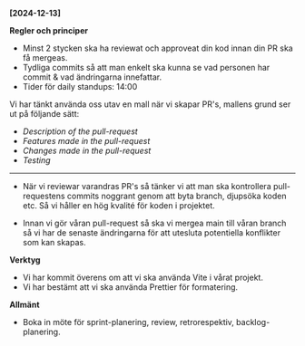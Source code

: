 **[2024-12-13]**

**Regler och principer**

* Minst 2 stycken ska ha reviewat och approveat din kod innan din PR ska få mergeas.
* Tydliga commits så att man enkelt ska kunna se vad personen har commit & vad ändringarna innefattar. 
* Tider för daily standups: 14:00

Vi har tänkt använda oss utav en mall när vi skapar PR's, mallens grund ser ut på följande sätt:

* *Description of the pull-request*
* *Features made in the pull-request*
* *Changes made in the pull-request*
* *Testing*

-----

* När vi reviewar varandras PR's så tänker vi att man ska kontrollera pull-requestens commits noggrant genom att byta branch, djupsöka koden etc. Så vi håller en hög kvalité för koden i projektet.

* Innan vi gör våran pull-request så ska vi mergea main till våran branch så vi har de senaste ändringarna för att utesluta potentiella konflikter som kan skapas.

**Verktyg**

* Vi har kommit överens om att vi ska använda Vite i vårat projekt.
* Vi har bestämt att vi ska använda Prettier för formatering.

**Allmänt**

* Boka in möte för sprint-planering, review, retrorespektiv, backlog-planering.
